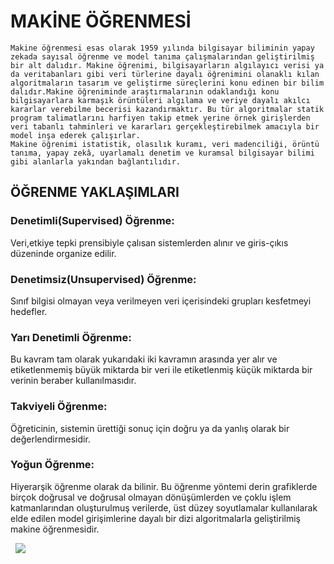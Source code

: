 # MAKİNE ÖĞRENMESİ
	Makine öğrenmesi esas olarak 1959 yılında bilgisayar biliminin yapay zekada sayısal öğrenme ve model tanıma çalışmalarından geliştirilmiş bir alt dalıdır. Makine öğrenimi, bilgisayarların algılayıcı verisi ya da veritabanları gibi veri türlerine dayalı öğrenimini olanaklı kılan algoritmaların tasarım ve geliştirme süreçlerini konu edinen bir bilim dalıdır.Makine öğreniminde araştırmalarının odaklandığı konu bilgisayarlara karmaşık örüntüleri algılama ve veriye dayalı akılcı kararlar verebilme becerisi kazandırmaktır. Bu tür algoritmalar statik program talimatlarını harfiyen takip etmek yerine örnek girişlerden veri tabanlı tahminleri ve kararları gerçekleştirebilmek amacıyla bir model inşa ederek çalışırlar.
	Makine öğrenimi istatistik, olasılık kuramı, veri madenciliği, örüntü tanıma, yapay zekâ, uyarlamalı denetim ve kuramsal bilgisayar bilimi gibi alanlarla yakından bağlantılıdır.
	
## ÖĞRENME YAKLAŞIMLARI
### Denetimli(Supervised) Öğrenme:
Veri,etkiye tepki prensibiyle çalısan sistemlerden alınır ve giris-çıkıs düzeninde organize edilir.
### Denetimsiz(Unsupervised) Öğrenme:
Sınıf bilgisi olmayan veya verilmeyen veri içerisindeki grupları kesfetmeyi hedefler.
### Yarı Denetimli Öğrenme:
Bu kavram tam olarak yukarıdaki iki kavramın arasında yer alır ve etiketlenmemiş büyük miktarda bir veri ile etiketlenmiş küçük miktarda bir verinin beraber kullanılmasıdır.
### Takviyeli Öğrenme:
Öğreticinin, sistemin ürettiği sonuç için doğru ya da yanlış olarak bir değerlendirmesidir.
### Yoğun Öğrenme:
Hiyerarşik öğrenme olarak da bilinir. Bu öğrenme yöntemi derin grafiklerde birçok doğrusal ve doğrusal olmayan dönüşümlerden ve çoklu işlem katmanlarından oluşturulmuş verilerde, üst düzey soyutlamalar kullanılarak elde edilen model girişimlerine dayalı bir dizi algoritmalarla geliştirilmiş makine öğrenmesidir.
  
  
![](http://ahmetcevahircinar.com.tr/wp-content/uploads/2017/05/makine-ogrenmesi-algoritmalari.jpg)


